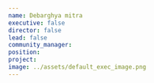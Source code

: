 ```yaml
---
name: Debarghya mitra
executive: false
director: false
lead: false
community_manager: 
position:  
project:  
image: ../assets/default_exec_image.png
---
```

